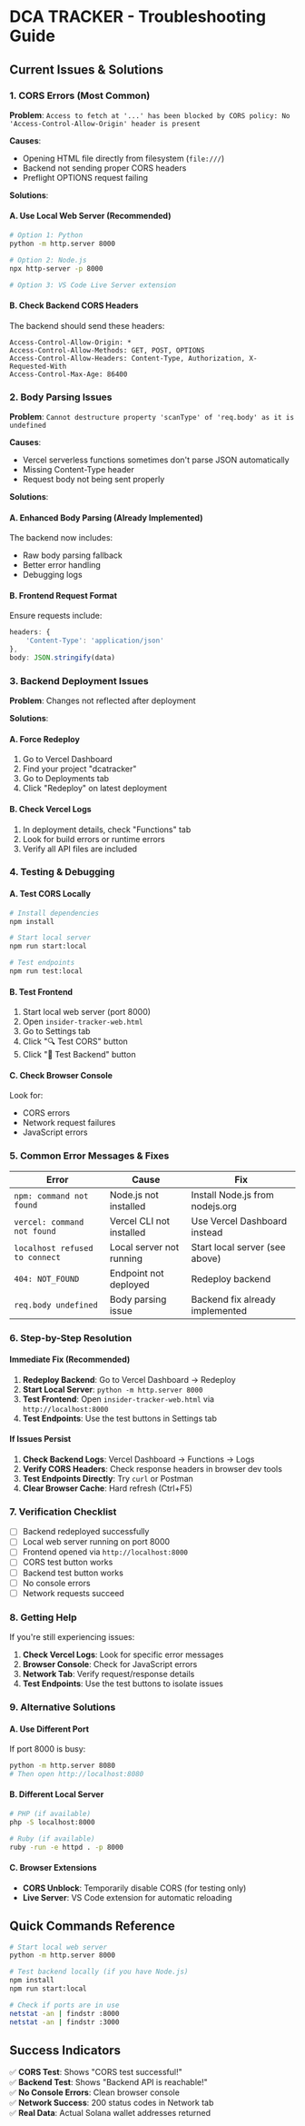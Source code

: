 # DCA TRACKER - Troubleshooting Guide

## Current Issues & Solutions

### 1. CORS Errors (Most Common)

**Problem**: `Access to fetch at '...' has been blocked by CORS policy: No 'Access-Control-Allow-Origin' header is present`

**Causes**:
- Opening HTML file directly from filesystem (`file:///`)
- Backend not sending proper CORS headers
- Preflight OPTIONS request failing

**Solutions**:

#### A. Use Local Web Server (Recommended)
```bash
# Option 1: Python
python -m http.server 8000

# Option 2: Node.js
npx http-server -p 8000

# Option 3: VS Code Live Server extension
```

#### B. Check Backend CORS Headers
The backend should send these headers:
```
Access-Control-Allow-Origin: *
Access-Control-Allow-Methods: GET, POST, OPTIONS
Access-Control-Allow-Headers: Content-Type, Authorization, X-Requested-With
Access-Control-Max-Age: 86400
```

### 2. Body Parsing Issues

**Problem**: `Cannot destructure property 'scanType' of 'req.body' as it is undefined`

**Causes**:
- Vercel serverless functions sometimes don't parse JSON automatically
- Missing Content-Type header
- Request body not being sent properly

**Solutions**:

#### A. Enhanced Body Parsing (Already Implemented)
The backend now includes:
- Raw body parsing fallback
- Better error handling
- Debugging logs

#### B. Frontend Request Format
Ensure requests include:
```javascript
headers: {
    'Content-Type': 'application/json'
},
body: JSON.stringify(data)
```

### 3. Backend Deployment Issues

**Problem**: Changes not reflected after deployment

**Solutions**:

#### A. Force Redeploy
1. Go to Vercel Dashboard
2. Find your project "dcatracker"
3. Go to Deployments tab
4. Click "Redeploy" on latest deployment

#### B. Check Vercel Logs
1. In deployment details, check "Functions" tab
2. Look for build errors or runtime errors
3. Verify all API files are included

### 4. Testing & Debugging

#### A. Test CORS Locally
```bash
# Install dependencies
npm install

# Start local server
npm run start:local

# Test endpoints
npm run test:local
```

#### B. Test Frontend
1. Start local web server (port 8000)
2. Open `insider-tracker-web.html`
3. Go to Settings tab
4. Click "🔍 Test CORS" button
5. Click "🧪 Test Backend" button

#### C. Check Browser Console
Look for:
- CORS errors
- Network request failures
- JavaScript errors

### 5. Common Error Messages & Fixes

| Error | Cause | Fix |
|-------|-------|-----|
| `npm: command not found` | Node.js not installed | Install Node.js from nodejs.org |
| `vercel: command not found` | Vercel CLI not installed | Use Vercel Dashboard instead |
| `localhost refused to connect` | Local server not running | Start local server (see above) |
| `404: NOT_FOUND` | Endpoint not deployed | Redeploy backend |
| `req.body undefined` | Body parsing issue | Backend fix already implemented |

### 6. Step-by-Step Resolution

#### Immediate Fix (Recommended)
1. **Redeploy Backend**: Go to Vercel Dashboard → Redeploy
2. **Start Local Server**: `python -m http.server 8000`
3. **Test Frontend**: Open `insider-tracker-web.html` via `http://localhost:8000`
4. **Test Endpoints**: Use the test buttons in Settings tab

#### If Issues Persist
1. **Check Backend Logs**: Vercel Dashboard → Functions → Logs
2. **Verify CORS Headers**: Check response headers in browser dev tools
3. **Test Endpoints Directly**: Try `curl` or Postman
4. **Clear Browser Cache**: Hard refresh (Ctrl+F5)

### 7. Verification Checklist

- [ ] Backend redeployed successfully
- [ ] Local web server running on port 8000
- [ ] Frontend opened via `http://localhost:8000`
- [ ] CORS test button works
- [ ] Backend test button works
- [ ] No console errors
- [ ] Network requests succeed

### 8. Getting Help

If you're still experiencing issues:

1. **Check Vercel Logs**: Look for specific error messages
2. **Browser Console**: Check for JavaScript errors
3. **Network Tab**: Verify request/response details
4. **Test Endpoints**: Use the test buttons to isolate issues

### 9. Alternative Solutions

#### A. Use Different Port
If port 8000 is busy:
```bash
python -m http.server 8080
# Then open http://localhost:8080
```

#### B. Different Local Server
```bash
# PHP (if available)
php -S localhost:8000

# Ruby (if available)
ruby -run -e httpd . -p 8000
```

#### C. Browser Extensions
- **CORS Unblock**: Temporarily disable CORS (for testing only)
- **Live Server**: VS Code extension for automatic reloading

## Quick Commands Reference

```bash
# Start local web server
python -m http.server 8000

# Test backend locally (if you have Node.js)
npm install
npm run start:local

# Check if ports are in use
netstat -an | findstr :8000
netstat -an | findstr :3000
```

## Success Indicators

✅ **CORS Test**: Shows "CORS test successful!"  
✅ **Backend Test**: Shows "Backend API is reachable!"  
✅ **No Console Errors**: Clean browser console  
✅ **Network Success**: 200 status codes in Network tab  
✅ **Real Data**: Actual Solana wallet addresses returned
